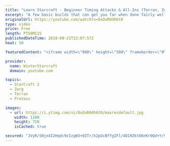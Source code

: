 ```yaml
---
title: "Learn Starcraft - Beginner Timing Attacks & All-Ins (Terran, Zerg & Protoss)"
excerpt: "A few basic builds that can get you far when done fairly well. Also important is how not to overextend and lose everything."
originalUrl: https://youtube.com/watch?v=8xOuROdh6t0
type: video
price: Free
length: PT58M11S
publishedDateTime: 2018-09-21T22:07:57Z
heat: 50

featuredContent: "<iframe width=\"800\" height=\"500\" frameborder=\"0\" src=\"https://www.youtube.com/embed/8xOuROdh6t0\" allow=\"accelerometer; autoplay; encrypted-media; gyroscope; picture-in-picture\" allowfullscreen></iframe>"

provider:
  name: WinterStarcraft
  domain: youtube.com

topics:
  - StarCraft 2
  - Zerg
  - Terran
  - Protoss

images:
  - url: https://i.ytimg.com/vi/8xOuROdh6t0/maxresdefault.jpg
    width: 1280
    height: 720
    isCached: true

secured: "JVyR/S0jn4I2Hqdc9zIzgW3+0ZTr/k2pUcBffgIFl/4D19ZktO6nKr0Qd+Y/VnoxQ2N/8FlUGAO507+i6mPrFElyjc4u3bpa/dtaub8xWu+awyibPgSK1bwuR4MWxy2p52L0iSiZm0VkXtLL8+DKw3fXqDDTUWZMNPh4Nj7slAZhwjKg/XZjauWJAftym5KzX5XenddGvfLR+kkyvpidZ8NeTXftDGC+Z8L42M9FiGRlzXMAEUQGd9zcKtDrvWG7PC0+zjPvrMiGBQ95ESeD2DFdKbk1x5XvvhumFF5HZfxRHJfrW+BKej9vypFOWG6sc5+pi3eYeK4lNLqpPbUsgxzj+jUeddn/HgZe0DhiL4IeM4bE5GLWlkyyupniA/qkieYebd4nLs8UrIrQkrsZWk72LPrJXnIex/tdiJlPJyo=;rx4sXDKYW8eWqeF3CsEh8A=="
---
```


